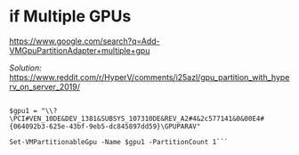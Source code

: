 
# if Multiple GPUs
https://www.google.com/search?q=Add-VMGpuPartitionAdapter+multiple+gpu


*Solution:*  
https://www.reddit.com/r/HyperV/comments/i25azl/gpu_partition_with_hyperv_on_server_2019/

```Get-VMPartitionableGpu

$gpu1 = "\\?\PCI#VEN_10DE&DEV_1381&SUBSYS_107310DE&REV_A2#4&2c577141&0&00E4#{064092b3-625e-43bf-9eb5-dc845897dd59}\GPUPARAV"

Set-VMPartitionableGpu -Name $gpu1 -PartitionCount 1```
